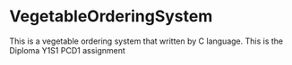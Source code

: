 # VegetableOrderingSystem
This is a vegetable ordering system that written by C language. This is the Diploma Y1S1 PCD1 assignment
